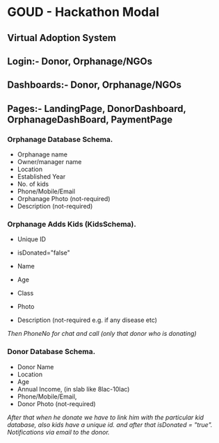 # GOUD - Hackathon Modal
## Virtual Adoption System

## Login:- **Donor,** **Orphanage/NGOs**

## Dashboards:- **Donor,** **Orphanage/NGOs**

## Pages:- **LandingPage,** **DonorDashboard,** **OrphanageDashBoard,** **PaymentPage**

### Orphanage Database Schema.

- Orphanage name
- Owner/manager name
- Location
- Established Year
- No. of kids
- Phone/Mobile/Email
- Orphanage Photo (not-required)
- Description (not-required)

### Orphanage Adds Kids (KidsSchema).

- Unique ID
- isDonated="false"

- Name
- Age
- Class
- Photo
- Description (not-required e.g. if any disease etc)

*Then PhoneNo for chat and call (only that donor who is donating)*

### Donor Database Schema.

- Donor Name
- Location
- Age
- Annual Income, (in slab like 8lac-10lac)
- Phone/Mobile/Email,
- Donor Photo (not-required)

*After that when he donate we have to link him with the
particular kid database, also kids have a unique id.
and after that isDonated = "true".
Notifications via email to the donor.*



